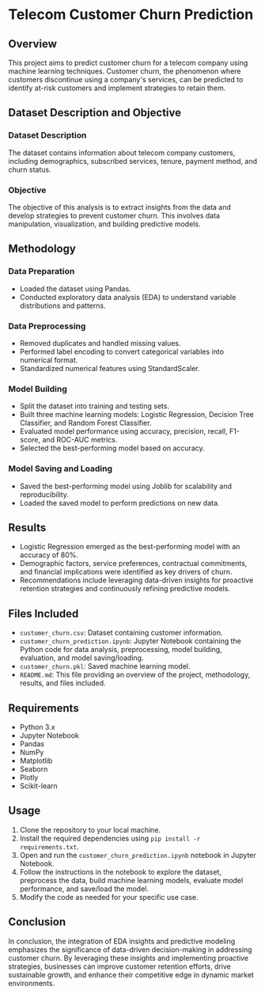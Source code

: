 # Telecom Customer Churn Prediction

## Overview

This project aims to predict customer churn for a telecom company using machine learning techniques. Customer churn, the phenomenon where customers discontinue using a company's services, can be predicted to identify at-risk customers and implement strategies to retain them.

## Dataset Description and Objective

### Dataset Description

The dataset contains information about telecom company customers, including demographics, subscribed services, tenure, payment method, and churn status.

### Objective

The objective of this analysis is to extract insights from the data and develop strategies to prevent customer churn. This involves data manipulation, visualization, and building predictive models.

## Methodology

### Data Preparation

- Loaded the dataset using Pandas.
- Conducted exploratory data analysis (EDA) to understand variable distributions and patterns.

### Data Preprocessing

- Removed duplicates and handled missing values.
- Performed label encoding to convert categorical variables into numerical format.
- Standardized numerical features using StandardScaler.

### Model Building

- Split the dataset into training and testing sets.
- Built three machine learning models: Logistic Regression, Decision Tree Classifier, and Random Forest Classifier.
- Evaluated model performance using accuracy, precision, recall, F1-score, and ROC-AUC metrics.
- Selected the best-performing model based on accuracy.

### Model Saving and Loading

- Saved the best-performing model using Joblib for scalability and reproducibility.
- Loaded the saved model to perform predictions on new data.

## Results

- Logistic Regression emerged as the best-performing model with an accuracy of 80%.
- Demographic factors, service preferences, contractual commitments, and financial implications were identified as key drivers of churn.
- Recommendations include leveraging data-driven insights for proactive retention strategies and continuously refining predictive models.

## Files Included

- `customer_churn.csv`: Dataset containing customer information.
- `customer_churn_prediction.ipynb`: Jupyter Notebook containing the Python code for data analysis, preprocessing, model building, evaluation, and model saving/loading.
- `customer_churn.pkl`: Saved machine learning model.
- `README.md`: This file providing an overview of the project, methodology, results, and files included.

## Requirements

- Python 3.x
- Jupyter Notebook
- Pandas
- NumPy
- Matplotlib
- Seaborn
- Plotly
- Scikit-learn

## Usage

1. Clone the repository to your local machine.
2. Install the required dependencies using `pip install -r requirements.txt`.
3. Open and run the `customer_churn_prediction.ipynb` notebook in Jupyter Notebook.
4. Follow the instructions in the notebook to explore the dataset, preprocess the data, build machine learning models, evaluate model performance, and save/load the model.
5. Modify the code as needed for your specific use case.

## Conclusion

In conclusion, the integration of EDA insights and predictive modeling emphasizes the significance of data-driven decision-making in addressing customer churn. By leveraging these insights and implementing proactive strategies, businesses can improve customer retention efforts, drive sustainable growth, and enhance their competitive edge in dynamic market environments.
